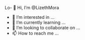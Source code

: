 Lo- 👋 Hi, I’m @LizethMora
- 👀 I’m interested in ...
- 🌱 I’m currently learning ...
- 💞️ I’m looking to collaborate on ...
- 📫 How to reach me ...

<!---
LizethMora/LizethMora is a ✨ special ✨ repository because its `README.md` (this file) appears on your GitHub profile.
You can click the Preview link to take a look at your changes.
--->
